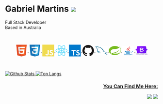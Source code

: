 # Gabriel Martins <img src="https://raw.githubusercontent.com/aemmadi/aemmadi/master/wave.gif" width="30px">

Full Stack Developer<br>
Based in Australia<br><br><br>





<div align="center" >
<a  href="https://github.com/gdlmartins">
    

 
  <img align="center" alt="HTML" height="40" width="40" src="https://raw.githubusercontent.com/devicons/devicon/master/icons/html5/html5-original.svg">
  <img align="center" alt="CSS" height="40" width="40" src="https://raw.githubusercontent.com/devicons/devicon/master/icons/css3/css3-original.svg">
     <img align="center" alt="JS" height="40" width="40" src="https://raw.githubusercontent.com/devicons/devicon/master/icons/javascript/javascript-plain.svg">  
  <img align="center" alt="React" height="40" width="40" src="https://raw.githubusercontent.com/devicons/devicon/master/icons/react/react-original.svg">
      <img  align="center" alt="TypeScript" height="40" width="40" src="https://raw.githubusercontent.com/devicons/devicon/master/icons/typescript/typescript-original.svg">
          <img  align="center" alt="github" height="40" width="40" src="https://raw.githubusercontent.com/devicons/devicon/master/icons/github/github-original.svg">

 <img align="center" alt="MySQL" height="30" width="40" src="https://raw.githubusercontent.com/devicons/devicon/master/icons/mysql/mysql-original.svg">

<img align="center" alt="spring" height="30" width="40" src="https://raw.githubusercontent.com/devicons/devicon/master/icons/spring/spring-original.svg">
      
  <img  align="center" alt="javaL" height="30" width="40" src="https://raw.githubusercontent.com/devicons/devicon/master/icons/java/java-original.svg">
      

<img align="center" alt="bootstrap" height="30" width="40" src="https://raw.githubusercontent.com/devicons/devicon/master/icons/bootstrap/bootstrap-original-wordmark.svg">

    

</div><br/><br/>


![Github Stats](https://github-readme-stats.vercel.app/api?username=gdlmartins&count_private=true&show_icons=true&include_all_commits=true)
![Top Langs](https://github-readme-stats.vercel.app/api/top-langs/?username=gdlmartins&hide=TeX&layout=compact)






 <div align="right">

### You Can Find Me Here: 
   
    

<a href = "mailto:gdlmartins@gmail.com"><img src="https://img.shields.io/badge/Gmail-D14836?style=for-the-badge&logo=gmail&logoColor=white" target="_blank"></a>
<a href="https://www.linkedin.com/in/gabriel-martins-71438541/" target="_blank"><img src="https://img.shields.io/badge/-LinkedIn-%230077B5?style=for-the-badge&logo=linkedin&logoColor=white" target="_blank"></a>   
     
 
    

    
   
 



